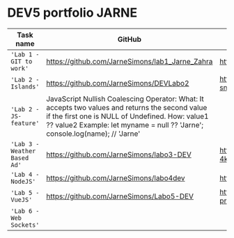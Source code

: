 # DEV5 portfolio JARNE

| Task name                    | GitHub     | CodeSandBox   |
| ---------------------------- | ---------- | ------------  |
| `'Lab 1 - GIT to work'`      | https://github.com/JarneSimons/lab1_Jarne_Zahra | https://7xp5r7.csb.app/ |
| `'Lab 2 - Islands'`          | https://github.com/JarneSimons/DEVLabo2           | https://codesandbox.io/s/compassionate-snow-4qdxxm?file=/index.html              |
| `'Lab 2 - JS-feature'`       | JavaScript Nullish Coalescing Operator: What: It accepts two values and returns the second value if the first one is NULL of Undefined. How: value1 ?? value2 Example: let myname = null ?? 'Jarne'; console.log(name); // 'Jarne'           |
| `'Lab 3 - Weather Based Ad'` | https://github.com/JarneSimons/labo3-DEV           | https://codesandbox.io/s/labo3-dev-4klxn8?file=/index.html               |
| `'Lab 4 - NodeJS'`           | https://github.com/JarneSimons/labo4dev           | https://d88lcx.csb.app/              |
| `'Lab 5 - VueJS'`            | https://github.com/JarneSimons/Labo5-DEV           | https://labo5-dev-jarne-simons-projects.vercel.app/                 |
| `'Lab 6 - Web Sockets'`      |            |               |